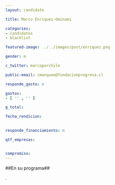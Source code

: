 ```yaml
---
layout: candidato

title: Marco Enríquez-Ominami

categories: 
- candidatos
- blacklist

featured-image: ../../images/post/enriquez.png

gender: m

c_twitter: marcoporchile

public-email: cmanqueo@fundacionprogresa.cl

responde_gasto: n

gastos:
- [ '' , '' ]

g_total:

fecha_rendicion:

 
responde_financiamiento: n

qtf_empresas:


compromiso:
---
```

##En su programa##

.

